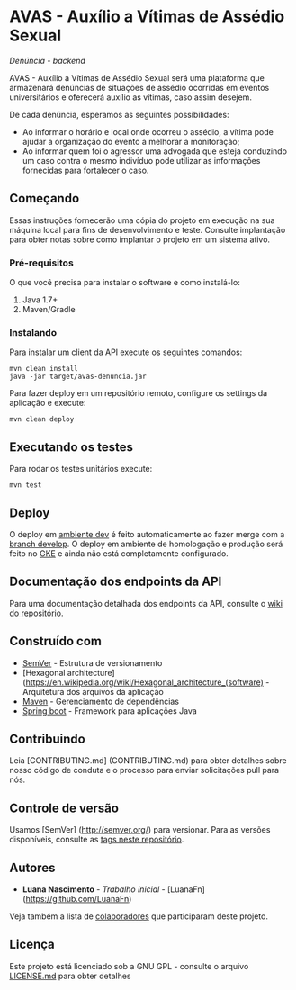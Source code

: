 # AVAS - Auxílio a Vítimas de Assédio Sexual
_Denúncia - backend_

AVAS - Auxílio a Vítimas de Assédio Sexual será uma plataforma que armazenará denúncias de situações de assédio ocorridas em eventos universitários e oferecerá auxílio as vítimas, caso assim desejem.

De cada denúncia, esperamos as seguintes possibilidades:
- Ao informar o horário e local onde ocorreu o assédio, a vítima pode ajudar a organização do evento a melhorar a monitoração;
- Ao informar quem foi o agressor uma advogada que esteja conduzindo um caso contra o mesmo indivíduo pode utilizar as informações fornecidas para fortalecer o caso.


## Começando

Essas instruções fornecerão uma cópia do projeto em execução na sua máquina local para fins de desenvolvimento e teste. Consulte implantação para obter notas sobre como implantar o projeto em um sistema ativo.

### Pré-requisitos

O que você precisa para instalar o software e como instalá-lo:
1. Java 1.7+
2. Maven/Gradle

### Instalando

Para instalar um client da API execute os seguintes comandos:

```shell
mvn clean install
java -jar target/avas-denuncia.jar
```

Para fazer deploy em um repositório remoto, configure os settings da aplicação e execute:

```shell
mvn clean deploy
```

## Executando os testes

Para rodar os testes unitários execute:
```shell script
mvn test
```

## Deploy
O deploy em [ambiente dev](https://avas-denuncia-backend.herokuapp.com/) é feito automaticamente ao fazer merge com a [branch develop](https://github.com/LuanaFn/avas-denuncia-backend/tree/develop).
O deploy em ambiente de homologação e produção será feito no [GKE](https://cloud.google.com/kubernetes-engine) e ainda não está completamente configurado.

## Documentação dos endpoints da API
Para uma documentação detalhada dos endpoints da API, consulte o [wiki do repositório](https://github.com/LuanaFn/avas-denuncia-backend/wiki/).

## Construído com

* [SemVer](https://semver.org/) - Estrutura de versionamento
* [Hexagonal architecture](https://en.wikipedia.org/wiki/Hexagonal_architecture_(software) - Arquitetura dos arquivos da aplicação
* [Maven](https://maven.apache.org/) - Gerenciamento de dependências
* [Spring boot](https://spring.io/projects/spring-boot) - Framework para aplicações Java

## Contribuindo

Leia [CONTRIBUTING.md] (CONTRIBUTING.md) para obter detalhes sobre nosso código de conduta e o processo para enviar solicitações pull para nós.

## Controle de versão

Usamos [SemVer] (http://semver.org/) para versionar. Para as versões disponíveis, consulte as [tags neste repositório](https://github.com/your/project/tags).

## Autores

* **Luana Nascimento** - *Trabalho inicial* - [LuanaFn] (https://github.com/LuanaFn)

Veja também a lista de [colaboradores](https://github.com/LuanaFn/avas-denuncia-backend/contributors) que participaram deste projeto.

## Licença

Este projeto está licenciado sob a GNU GPL - consulte o arquivo [LICENSE.md](LICENSE.md) para obter detalhes
